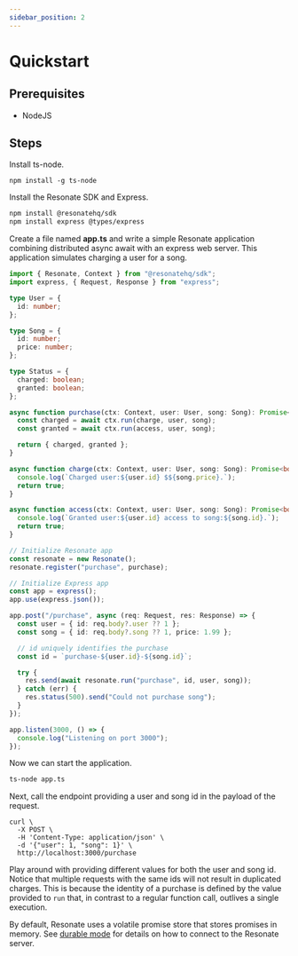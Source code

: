 ```yaml
---
sidebar_position: 2
---
```


# Quickstart

## Prerequisites

- NodeJS

## Steps

Install ts-node.

```
npm install -g ts-node
```

Install the Resonate SDK and Express.

```bash
npm install @resonatehq/sdk
npm install express @types/express
```

Create a file named **app.ts** and write a simple Resonate application combining distributed async await with an express web server. This application simulates charging a user for a song.

```ts title="app.ts"
import { Resonate, Context } from "@resonatehq/sdk";
import express, { Request, Response } from "express";

type User = {
  id: number;
};

type Song = {
  id: number;
  price: number;
};

type Status = {
  charged: boolean;
  granted: boolean;
};

async function purchase(ctx: Context, user: User, song: Song): Promise<Status> {
  const charged = await ctx.run(charge, user, song);
  const granted = await ctx.run(access, user, song);

  return { charged, granted };
}

async function charge(ctx: Context, user: User, song: Song): Promise<boolean> {
  console.log(`Charged user:${user.id} $${song.price}.`);
  return true;
}

async function access(ctx: Context, user: User, song: Song): Promise<boolean> {
  console.log(`Granted user:${user.id} access to song:${song.id}.`);
  return true;
}

// Initialize Resonate app
const resonate = new Resonate();
resonate.register("purchase", purchase);

// Initialize Express app
const app = express();
app.use(express.json());

app.post("/purchase", async (req: Request, res: Response) => {
  const user = { id: req.body?.user ?? 1 };
  const song = { id: req.body?.song ?? 1, price: 1.99 };

  // id uniquely identifies the purchase
  const id = `purchase-${user.id}-${song.id}`;

  try {
    res.send(await resonate.run("purchase", id, user, song));
  } catch (err) {
    res.status(500).send("Could not purchase song");
  }
});

app.listen(3000, () => {
  console.log("Listening on port 3000");
});
```

Now we can start the application.

```bash
ts-node app.ts
```

Next, call the endpoint providing a user and song id in the payload of the request.

```
curl \
  -X POST \
  -H 'Content-Type: application/json' \
  -d '{"user": 1, "song": 1}' \
  http://localhost:3000/purchase
```

Play around with providing different values for both the user and song id. Notice that multiple requests with the same ids will not result in duplicated charges. This is because the identity of a purchase is defined by the value provided to `run` that, in contrast to a regular function call, outlives a single execution.

By default, Resonate uses a volatile promise store that stores promises in memory. See [durable mode](/sdks/typescript#durable-mode) for details on how to connect to the Resonate server.
